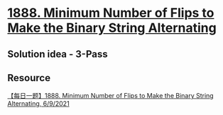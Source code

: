 # [1888. Minimum Number of Flips to Make the Binary String Alternating](https://leetcode.com/problems/minimum-number-of-flips-to-make-the-binary-string-alternating/description/)

## Solution idea - 3-Pass


## Resource
[【每日一题】1888. Minimum Number of Flips to Make the Binary String Alternating, 6/9/2021](https://www.youtube.com/watch?v=shqRII8gvCo&ab_channel=HuifengGuan)